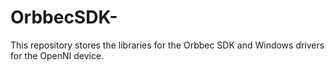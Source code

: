 # OrbbecSDK-
This repository stores the libraries for the Orbbec SDK and Windows drivers for the OpenNI device.
